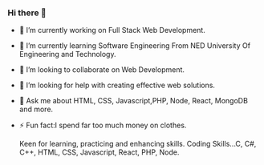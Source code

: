 ### Hi there 👋
- 🔭 I’m currently working on Full Stack Web Development.
- 🌱 I’m currently learning Software Engineering From NED University Of Engineering and Technology.
- 👯 I’m looking to collaborate on Web Development.
- 🤔 I’m looking for help with creating effective web solutions.
- 💬 Ask me about HTML, CSS, Javascript,PHP, Node, React, MongoDB and more.
- ⚡ Fun fact:I spend far too much money on clothes.


   Keen for learning, practicing and enhancing skills.
   Coding Skills...C, C#, C++, HTML, CSS, Javascript, React, PHP, Node.
   
